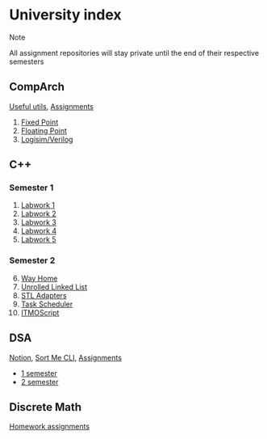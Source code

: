 # University index
> [!NOTE]
> All assignment repositories will stay private until the end of their respective semesters
## CompArch
[Useful utils](https://github.com/wzrayyy-university/ca-tools), [Assignments](https://github.com/wzrayyy-university/ca-assignments)
<ol>
<li value="1"><a href="https://github.com/wzrayyy-university/ca-fixed-point">Fixed Point</a></li>
<li value="2"><a href="https://github.com/wzrayyy-university/ca-floating-point">Floating Point</a></li>
<li value="3"><a href="https://github.com/wzrayyy-university/ca-circuit">Logisim/Verilog</a></li>
</ol>

## C++
### Semester 1</h3>
<ol>
<li value="1"><a href="https://github.com/wzrayyy-university/cpp-labwork-1">Labwork 1</a></li>
<li value="2"><a href="https://github.com/wzrayyy-university/cpp-labwork-2">Labwork 2</a></li>
<li value="3"><a href="https://github.com/wzrayyy-university/cpp-labwork-3">Labwork 3</a></li>
<li value="4"><a href="https://github.com/wzrayyy-university/cpp-labwork-4">Labwork 4</a></li>
<li value="5"><a href="https://github.com/wzrayyy-university/cpp-labwork-5">Labwork 5</a></li>
</ol>

### Semester 2</h3>
<ol>
<li value="6"><a href="https://github.com/wzrayyy-university/cpp-way-home">Way Home</a></li>
<li value="7"><a href="https://github.com/wzrayyy-university/cpp-unrolled-linked-list">Unrolled Linked List</a></li>
<li value="8"><a href="https://github.com/wzrayyy-university/cpp-stl-adapters">STL Adapters</a></li>
<li value="9"><a href="https://github.com/wzrayyy-university/cpp-task-scheduler">Task Scheduler</a></li>
<li value="10"><a href="https://github.com/wzrayyy-university/cpp-itmoscript">ITMOScript</a></li>
</ol>

## DSA
[Notion](https://sortmesucks.notion.site/2-022d157a62ed448daad9587695484f99), [Sort Me CLI](https://github.com/wzrayyy-university/dsa-cli), [Assignments](https://github.com/wzrayyy-university/dsa-assignments)
<ul>
<li value="1"><a href="https://github.com/wzrayyy-university/dsa-1">1 semester</a></li>
<li value="2"><a href="https://github.com/wzrayyy-university/dsa-2">2 semester</a></li>
</ul>

## Discrete Math
[Homework assignments](https://github.com/wzrayyy-university/discrete_math-homework-assignments)
